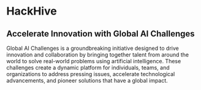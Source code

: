 # HackHive

## Accelerate Innovation with Global AI Challenges

Global AI Challenges is a groundbreaking initiative designed to drive innovation and collaboration by bringing together talent from around the world to solve real-world problems using artificial intelligence. These challenges create a dynamic platform for individuals, teams, and organizations to address pressing issues, accelerate technological advancements, and pioneer solutions that have a global impact.